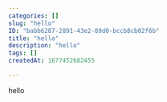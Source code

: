 ```yaml
---
categories: []
slug: "hello"
ID: "babb6287-2891-43e2-89d0-bccb8cb02f6b"
title: "hello"
description: "hello"
tags: []
createdAt: 1677452682455

---
```

hello